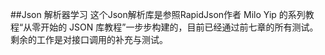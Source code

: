 ##Json 解析器学习
这个Json解析库是参照RapidJson作者 Milo Yip 的系列教程“从零开始的 JSON 库教程”一步步构建的，目前已经通过前七章的所有测试。剩余的工作是对接口调用的补充与测试。
